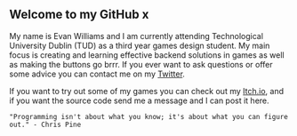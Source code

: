 ## Welcome to my GitHub x

My name is Evan Williams and I am currently attending Technological University Dublin (TUD) as a third year games design student. My main focus is creating and learning effective backend solutions in games as well as making the buttons go brrr. If you ever want to ask questions or offer some advice you can contact me on my [Twitter](https://twitter.com/_evskii).


If you want to try out some of my games you can check out my [Itch.io](https://evskii.itch.io/), and if you want the source code send me a message and I can post it here.

```
"Programming isn't about what you know; it's about what you can figure out." - Chris Pine
```
